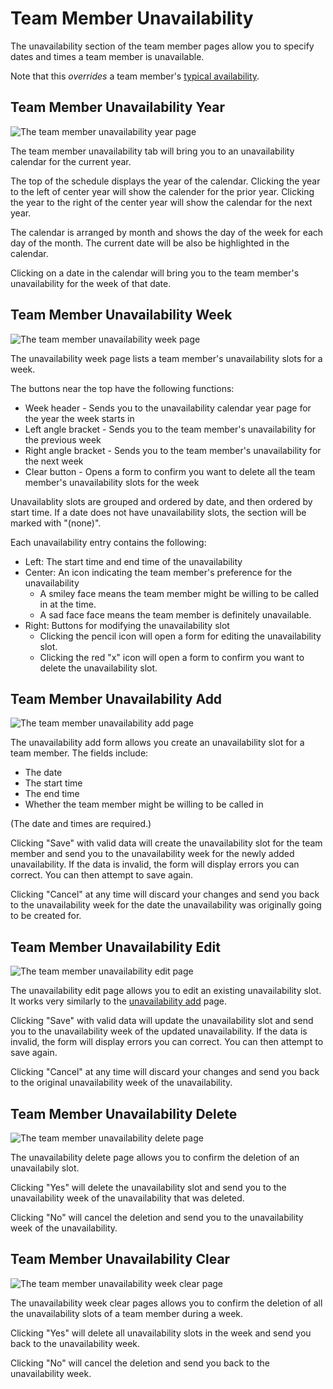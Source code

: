 # Team Member Unavailability

The unavailability section of the team member pages allow you to specify dates
and times a team member is unavailable.

Note that this _overrides_ a team member's
[typical availability](./3.3_availability.md).

## Team Member Unavailability Year

![The team member unavailability year page](./images/unavailability_year.png)

The team member unavailability tab will bring you to an unavailability calendar
for the current year.

The top of the schedule displays the year of the calendar. Clicking the year to
the left of center year will show the calender for the prior year. Clicking the
year to the right of the center year will show the calendar for the next year.

The calendar is arranged by month and shows the day of the week for each day of
the month. The current date will be also be highlighted in the calendar.

Clicking on a date in the calendar will bring you to the team member's
unavailability for the week of that date.

## Team Member Unavailability Week

![The team member unavailability week page](./images/unavailability_week.png)

The unavailability week page lists a team member's unavailability slots for a
week.

The buttons near the top have the following functions:

- Week header - Sends you to the unavailability calendar year page for the year
  the week starts in
- Left angle bracket - Sends you to the team member's unavailability for the
  previous week
- Right angle bracket - Sends you to the team member's unavailability for the
  next week
- Clear button - Opens a form to confirm you want to delete all the team
  member's unavailability slots for the week

Unavailablity slots are grouped and ordered by date, and then ordered by start
time. If a date does not have unavailability slots, the section will be marked
with "(none)".

Each unavailability entry contains the following:

- Left: The start time and end time of the unavailability
- Center: An icon indicating the team member's preference for the unavailability
  - A smiley face means the team member might be willing to be called in at the
    time.
  - A sad face face means the team member is definitely unavailable.
- Right: Buttons for modifying the unavailability slot
  - Clicking the pencil icon will open a form for editing the unavailability
    slot.
  - Clicking the red "x" icon will open a form to confirm you want to delete the
    unavailability slot.

## Team Member Unavailability Add

![The team member unavailability add page](./images/unavailability_add.png)

The unavailability add form allows you create an unavailability slot for a team
member. The fields include:

- The date
- The start time
- The end time
- Whether the team member might be willing to be called in

(The date and times are required.)

Clicking "Save" with valid data will create the unavailability slot for the team
member and send you to the unavailability week for the newly added
unavailability. If the data is invalid, the form will display errors you can
correct. You can then attempt to save again.

Clicking "Cancel" at any time will discard your changes and send you back to the
unavailability week for the date the unavailability was originally going to be
created for.

## Team Member Unavailability Edit

![The team member unavailability edit page](./images/unavailability_edit.png)

The unavailability edit page allows you to edit an existing unavailability slot.
It works very similarly to the
[unavailability add](#team-member-unavailability-add) page.

Clicking "Save" with valid data will update the unavailability slot and send you
to the unavailability week of the updated unavailability. If the data is
invalid, the form will display errors you can correct. You can then attempt to
save again.

Clicking "Cancel" at any time will discard your changes and send you back to the
original unavailability week of the unavailability.

## Team Member Unavailability Delete

![The team member unavailability delete page](./images/unavailability_delete.png)

The unavailability delete page allows you to confirm the deletion of an
unavailabily slot.

Clicking "Yes" will delete the unavailability slot and send you to the
unavailability week of the unavailability that was deleted.

Clicking "No" will cancel the deletion and send you to the unavailability week
of the unavailability.

## Team Member Unavailability Clear

![The team member unavailability week clear page](./images/unavailability_clear.png)

The unavailability week clear pages allows you to confirm the deletion of all
the unavailability slots of a team member during a week.

Clicking "Yes" will delete all unavailability slots in the week and send you
back to the unavailability week.

Clicking "No" will cancel the deletion and send you back to the unavailability
week.
